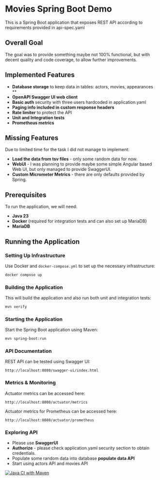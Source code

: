 # Movies Spring Boot Demo

This is a Spring Boot application that exposes REST API according to requirements provided in
api-spec.yaml

## Overall Goal
The goal was to provide something maybe not 100% functional, but with decent quality and code coverage, to allow further
improvements.

## Implemented Features
- **Database storage** to keep data in tables: actors, movies, appearances **
- **OpenAPI Swagger UI web client**
- **Basic auth** security with three users hardcoded in application.yaml
- **Paging info included in custom response headers**
- **Rate limiter** to protect the API
- **Unit and Integration tests**
- **Prometheus metrics**

## Missing Features
Due to limited time for the task I did not manage to implement:
- **Load the data from tsv files** - only some random data for now.
- **WebUI** - I was planning to provide maybe some simple Angular based Web UI, but only managed to provide SwaggerUI.
- **Custom Micrometer Metrics** - there are only defaults provided by Spring.

## Prerequisites
To run the application, we will need:
- **Java 23**
- **Docker** (required for integration tests and can also set up MariaDB)
- **MariaDB**

## Running the Application

### Setting Up Infrastructure

Use Docker and `docker-compose.yml` to set up the necessary infrastructure:

```sh
docker compose up
```

### Building the Application

This will build the application and also run both unit and integration tests:

```sh
mvn verify
```

### Starting the Application

Start the Spring Boot application using Maven:

```sh
mvn spring-boot:run
```

### API Documentation

REST API can be tested using Swagger UI:

```text
http://localhost:8080/swagger-ui/index.html
```

### Metrics & Monitoring

Actuator metrics can be accessed here:

```text
http://localhost:8080/actuator/metrics
```

Actuator metrics for Prometheus can be accessed here:

```text
http://localhost:8080/actuator/prometheus
```

### Exploring API
- Please use **SwaggerUI**
- **Authorize** - please check application.yaml security section to obtain credentials.
- Populate some random data into database **populate data API**
- Start using actors API and movies API

[![Java CI with Maven](https://github.com/mkotra/movies/actions/workflows/maven.yml/badge.svg)](https://github.com/mkotra/spring/actions/workflows/maven.yml)